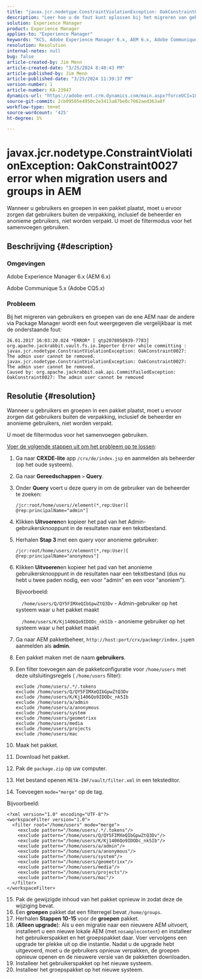 ```yaml
---
title: "javax.jcr.nodetype.ConstraintViolationException: OakConstraint0027 error when migration users and groups in AEM"
description: "Leer hoe u de fout kunt oplossen bij het migreren van gebruikers en groepen van de ene AEM naar de andere via Package Manager."
solution: Experience Manager
product: Experience Manager
applies-to: "Experience Manager"
keywords: "KCS, Adobe Experience Manager 6.x, AEM 6.x, Adobe Communique 5.x, Adobe CQ5.x, javax.jcr.nodetype.ConstraintViolationException: OakConstraint0027-fout, migrate, user, group"
resolution: Resolution
internal-notes: null
bug: false
article-created-by: Jim Menn
article-created-date: "3/25/2024 8:40:43 PM"
article-published-by: Jim Menn
article-published-date: "3/25/2024 11:39:37 PM"
version-number: 1
article-number: KA-23947
dynamics-url: "https://adobe-ent.crm.dynamics.com/main.aspx?forceUCI=1&pagetype=entityrecord&etn=knowledgearticle&id=fd1dacef-e7ea-ee11-a204-6045bd006268"
source-git-commit: 2cb09505e4950c2e3413a87be0c7062aed363a8f
workflow-type: tm+mt
source-wordcount: '425'
ht-degree: 1%

---
```


# javax.jcr.nodetype.ConstraintViolationException: OakConstraint0027 error when migration users and groups in AEM


Wanneer u gebruikers en groepen in een pakket plaatst, moet u ervoor zorgen dat gebruikers buiten de verpakking, inclusief de beheerder en anonieme gebruikers, niet worden verpakt. U moet de filtermodus voor het samenvoegen gebruiken.

## Beschrijving {#description}


### Omgevingen

Adobe Experience Manager 6.x (AEM 6.x)

Adobe Communique 5.x (Adobe CQ5.x)

### Probleem

Bij het migreren van gebruikers en groepen van de ene AEM naar de andere via Package Manager wordt een fout weergegeven die vergelijkbaar is met de onderstaande fout:


```
26.01.2017 16:03:20.024 *ERROR* [ qtp2078058939-7783]  org.apache.jackrabbit.vault.fs.io.Importer Error while committing : javax.jcr.nodetype.ConstraintViolationException: OakConstraint0027: The admin user cannot be removed.
javax.jcr.nodetype.ConstraintViolationException: OakConstraint0027: The admin user cannot be removed.
Caused by: org.apache.jackrabbit.oak.api.CommitFailedException: OakConstraint0027: The admin user cannot be removed
```



## Resolutie {#resolution}


Wanneer u gebruikers en groepen in een pakket plaatst, moet u ervoor zorgen dat gebruikers buiten de verpakking, inclusief de beheerder en anonieme gebruikers, niet worden verpakt.

U moet de filtermodus voor het samenvoegen gebruiken.

<u>Voer de volgende stappen uit om het probleem op te lossen</u>:

1. Ga naar <b>CRXDE-lite</b> app `/crx/de/index.jsp` en aanmelden als beheerder (op het oude systeem).
2. Ga naar <b>Gereedschappen</b> `>`  <b>Query</b>.
3. Onder <b>Query</b> voert u deze query in om de gebruiker van de beheerder te zoeken:






   ```
   /jcr:root/home/users//element(*,rep:User)[ @rep:principalName="admin"]
   ```




4. Klikken <b>Uitvoeren</b>en kopieer het pad van het Admin-gebruikersknooppunt in de resultaten naar een tekstbestand.
5. Herhalen <b>Stap 3 </b>met een query voor anonieme gebruiker:






   ```
   /jcr:root/home/users//element(*,rep:User)[ @rep:principalName="anonymous"]
   ```




6. Klikken <b>Uitvoeren</b>en kopieer het pad van het anonieme gebruikersknooppunt in de resultaten naar een tekstbestand (dus nu hebt u twee paden nodig, een voor &quot;admin&quot; en een voor &quot;anoniem&quot;).

   Bijvoorbeeld:

       `/home/users/Q/QY5FIMXeQIbGpwZtQ3Dv` - Admin-gebruiker op het systeem waar u het pakket maakt

       `/home/users/K/Kj1406Qo9IDODc_nk5Ib` - anonieme gebruiker op het systeem waar u het pakket maakt


7. Ga naar AEM pakketbeheer, `http://host:port/crx/packmgr/index.jsp`en aanmelden als <b>admin</b>.
8. Een pakket maken met de naam <b>gebruikers</b>.


9. Een filter toevoegen aan de pakketconfiguratie voor `/home/users` met deze uitsluitingsregels ( `/home/users` filter):




   ```
   exclude /home/users/.*/.tokens
   exclude /home/users/Q/QY5FIMXeQIbGpwZtQ3Dv
   exclude /home/users/K/Kj1406Qo9IDODc_nk5Ib
   exclude /home/users/a/admin
   exclude /home/users/a/anonymous
   exclude /home/users/system
   exclude /home/users/geometrixx
   exclude /home/users/media
   exclude /home/users/projects
   exclude /home/users/mac
   ```




10. Maak het pakket.
11. Download het pakket.
12. Pak de `package.zip` op uw computer.
13. Het bestand openen `META-INF/vault/filter.xml` in een teksteditor.
14. Toevoegen `mode="merge"` op de tag.

   Bijvoorbeeld:




   ```
   <?xml version="1.0" encoding="UTF-8"?>
   <workspaceFilter version="1.0">
     <filter root="/home/users" mode="merge">
       <exclude pattern="/home/users/.*/.tokens"/>
       <exclude pattern="/home/users/Q/QY5FIMXeQIbGpwZtQ3Dv"/>
       <exclude pattern="/home/users/K/Kj1406Qo9IDODc_nk5Ib"/>
       <exclude pattern="/home/users/a/admin"/>
       <exclude pattern="/home/users/a/anonymous"/>
       <exclude pattern="/home/users/system"/>
       <exclude pattern="/home/users/geometrixx"/>
       <exclude pattern="/home/users/media"/>
       <exclude pattern="/home/users/projects"/>
       <exclude pattern="/home/users/mac"/>
     </filter>
   </workspaceFilter>
   ```




15. Pak de gewijzigde inhoud van het pakket opnieuw in zodat deze de wijziging bevat.
16. Een <b>groepen</b> pakket dat een filterregel bevat `/home/groups`.
17. Herhalen <b>Stappen 10-15</b> voor de <b>groepen</b> pakket.
18. (<b>Alleen upgrade</b>): Als u een migratie naar een nieuwere AEM uitvoert, installeert u een nieuwe lokale AEM (met `nosamplecontent`) en installeer het gebruikerspakket en het groepspakket daar. Voer vervolgens een upgrade ter plekke uit op die instantie. Nadat u de upgrade hebt uitgevoerd, moet u de gebruikers opnieuw verpakken, de groepen opnieuw openen en de nieuwere versie van de pakketten downloaden.
19. Installeer het gebruikerspakket op het nieuwe systeem.
20. Installeer het groepspakket op het nieuwe systeem.




